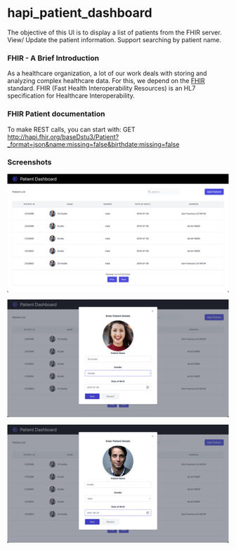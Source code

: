 # hapi_patient_dashboard

The objective of this UI is to display a list of patients from the FHIR server.
View/ Update the patient information.
Support searching by patient name.

### FHIR - A Brief Introduction

As a healthcare organization, a lot of our work deals with storing and analyzing complex healthcare data. For this, we depend on the [FHIR](https://www.hl7.org/fhir/) standard. FHIR (Fast Health Interoperability Resources) is an HL7 specification for Healthcare Interoperability.

### FHIR Patient documentation

To make REST calls, you can start with:
GET http://hapi.fhir.org/baseDstu3/Patient?_format=json&name:missing=false&birthdate:missing=false

### Screenshots

![screen1](https://raw.githubusercontent.com/ajaichemmanam/hapi_patient_dashboard/main/screenshots/main.png)

![screen1](https://raw.githubusercontent.com/ajaichemmanam/hapi_patient_dashboard/main/screenshots/add.png)

![screen1](https://raw.githubusercontent.com/ajaichemmanam/hapi_patient_dashboard/main/screenshots/view.png)
